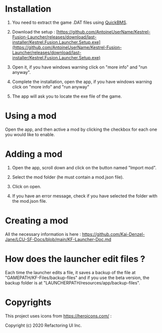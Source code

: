 # Installation

1. You need to extract the game .DAT files using [QuickBMS](https://www.youtube.com/watch?v=_EQ3hPrh0V8).

2. Download the setup : [https://github.com/AntoineUserName/Kestrel-Fusion-Launcher/releases/download/last-installer/Kestrel.Fusion.Launcher.Setup.exe](https://github.com/AntoineUserName/Kestrel-Fusion-Launcher/releases/download/last-installer/Kestrel.Fusion.Launcher.Setup.exe)

3. Open it, if you have windows warning click on "more info" and "run anyway".

5. Complete the installation, open the app, if you have windows warning click on "more info" and "run anyway"

6. The app will ask you to locate the exe file of the game. 

# Using a mod

Open the app, and then active a mod by clicking the checkbox for each one you would like to enable.

# Adding a mod

1. Open the app, scroll down and click on the button named "Import mod".

2. Select the mod folder (he must contain a mod.json file).

3. Click on open.

4. If you have an error message, check if you have selected the folder with the mod.json file.

# Creating a mod

All the necessary information is here :
https://github.com/Kai-Denzel-Jane/LCU-SF-Docs/blob/main/KF-Launcher-Doc.md

# How does the launcher edit files ?

Each time the launcher edits a file, it saves a backup of the file at "GAMEPATH/KF-Files/backup-files" and if you use the beta version, the backup folder is at "LAUNCHERPATH/resources/app/backup-files".

# Copyrights

This project uses icons from https://heroicons.com/ :

Copyright (c) 2020 Refactoring UI Inc.
